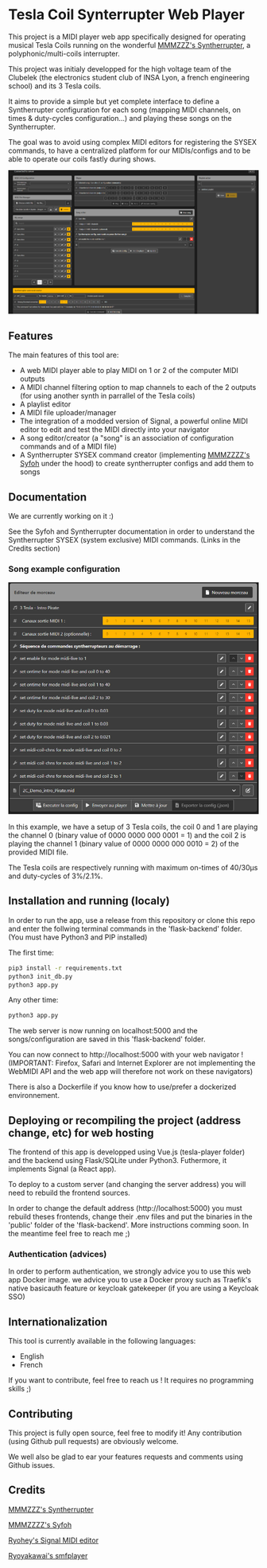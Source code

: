# Tesla Coil Synterrupter Web Player

This project is a MIDI player web app specifically designed for operating musical Tesla Coils running on the wonderful [MMMZZZ's Syntherrupter](https://github.com/MMMZZZZ/Syntherrupter), a polyphonic/multi-coils interrupter.

This project was initialy developped for the high voltage team of the Clubelek (the electronics student club of INSA Lyon, a french engineering school) and its 3 Tesla coils.

It aims to provide a simple but yet complete interface to define a Syntherrupter configuration for each song (mapping MIDI channels, on times & duty-cycles configuration...) and playing these songs on the Syntherrupter. 

The goal was to avoid using complex MIDI editors for registering the SYSEX commands, to have a centralized platform for our MIDIs/configs and to be able to operate our coils fastly during shows.

![tesla player interface](./illustrations/interface.png "Tesla Player interface")


## Features

The main features of this tool are:
- A web MIDI player able to play MIDI on 1 or 2 of the computer MIDI outputs
- A MIDI channel filtering option to map channels to each of the 2 outputs (for using another synth in parrallel of the Tesla coils)
- A playlist editor
- A MIDI file uploader/manager
- The integration of a modded version of Signal, a powerful online MIDI editor to edit and test the MIDI directly into your navigator
- A song editor/creator (a "song" is an association of configuration commands and of a MIDI file)
- A Syntherrupter SYSEX command creator (implementing [MMMZZZZ's Syfoh](https://github.com/MMMZZZZ/Syfoh) under the hood) to create syntherrupter configs and add them to songs


## Documentation

We are currently working on it :)

See the Syfoh and Syntherrupter documentation in order to understand the Syntherrupter SYSEX (system exclusive) MIDI commands. (Links in the Credits section)

### Song example configuration

![tesla player song config example](./illustrations/example-config.png "Tesla Player song config example")

In this example, we have a setup of 3 Tesla coils, the coil 0 and 1 are playing the channel 0 (binary value of 0000 0000 000 0001 = 1) and the coil 2 is playing the channel 1 (binary value of 0000 0000 000 0010 = 2) of the provided MIDI file. 

The Tesla coils are respectively running with maximum on-times of 40/30µs and duty-cycles of 3%/2.1%.


## Installation and running (localy)

In order to run the app, use a release from this repository or clone this repo and enter the follwing terminal commands in the 'flask-backend' folder. (You must have Python3 and PIP installed)

The first time:
```bash
pip3 install -r requirements.txt
python3 init_db.py
python3 app.py
```

Any other time:
```bash
python3 app.py
```

The web server is now running on localhost:5000 and the songs/configuration are saved in this 'flask-backend' folder. 

You can now connect to http://localhost:5000 with your web navigator ! (IMPORTANT: Firefox, Safari and Internet Explorer are not implementing the WebMIDI API and the web app will therefore not work on these navigators)

There is also a Dockerfile if you know how to use/prefer a dockerized environnement. 

## Deploying or recompiling the project (address change, etc) for web hosting

The frontend of this app is developped using Vue.js (tesla-player folder) and the backend using Flask/SQLite under Python3. Futhermore, it implements Signal (a React app).

To deploy to a custom server (and changing the server address) you will need to rebuild the frontend sources.

In order to change the default address (http://localhost:5000) you must rebuild theses frontends, change their .env files and put the binaries in the 'public' folder of the 'flask-backend'. More instructions comming soon. In the meantime feel free to reach me ;)



### Authentication (advices)

In order to perform authentication, we strongly advice you to use this web app Docker image. we advice you to use a Docker proxy such as Traefik's native basicauth feature or keycloak gatekeeper (if you are using a Keycloak SSO)


## Internationalization

This tool is currently available in the following languages:
- English
- French

If you want to contribute, feel free to reach us ! It requires no programming skills ;)

## Contributing

This project is fully open source, feel free to modify it! Any contribution (using Github pull requests) are obviously welcome.

We well also be glad to ear your features requests and comments using Github issues.

## Credits

[MMMZZZ's Syntherrupter](https://github.com/MMMZZZZ/Syntherrupter)

[MMMZZZZ's Syfoh](https://github.com/MMMZZZZ/Syfoh)

[Ryohey's Signal MIDI editor](https://github.com/ryohey/signal)

[Ryoyakawai's smfplayer](https://github.com/ryoyakawai/smfplayer)
